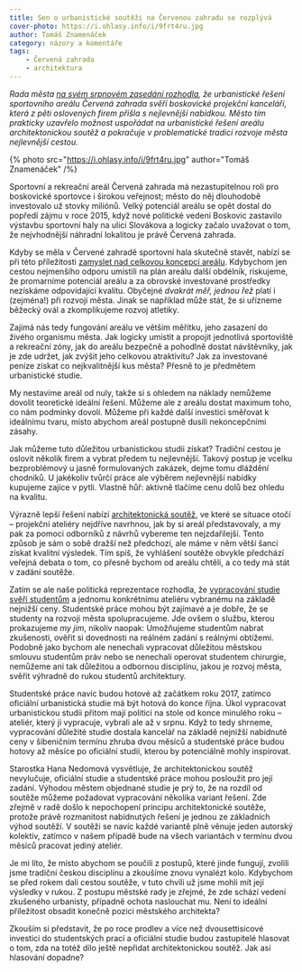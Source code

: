 ```yaml
---
title: Sen o urbanistické soutěži na Červenou zahradu se rozplývá
cover-photo: https://i.ohlasy.info/i/9frt4ru.jpg
author: Tomáš Znamenáček
category: názory a komentáře
tags:
    - Červená zahrada
    - architektura
---
```


*Rada města [na svém srpnovém zasedání rozhodla](http://boskovice.cz/VismoOnline_ActionScripts/File.ashx?id_org=832&id_dokumenty=29003), že urbanistické řešení sportovního areálu Červená zahrada svěří boskovické projekční kanceláři, která z pěti oslovených firem přišla s nejlevnější nabídkou. Město tím prakticky uzavřelo možnost uspořádat na urbanistické řešení areálu architektonickou soutěž a pokračuje v problematické tradici rozvoje města nejlevnější cestou.*

{% photo src="https://i.ohlasy.info/i/9frt4ru.jpg" author="Tomáš Znamenáček" /%}

Sportovní a rekreační areál Červená zahrada má nezastupitelnou roli pro boskovické sportovce i širokou veřejnost; město do něj dlouhodobě investovalo už stovky miliónů. Velký potenciál areálu se opět dostal do popředí zájmu v roce 2015, když nové politické vedení Boskovic zastavilo výstavbu sportovní haly na ulici Slovákova a logicky začalo uvažovat o tom, že nejvhodnější náhradní lokalitou je právě Červená zahrada.

Kdyby se měla v Červené zahradě sportovní hala skutečně stavět, nabízí se při této příležitosti [zamyslet nad celkovou koncepcí areálu](https://ohlasy.info/clanky/2015/11/cervena-zahrada.html). Kdybychom jen cestou nejmenšího odporu umístili na plán areálu další obdélník, riskujeme, že promarníme potenciál areálu a za obrovské investované prostředky nezískáme odpovídající kvalitu. Obyčejné *dvakrát měř, jednou řež* platí i (zejména!) při rozvoji města. Jinak se například může stát, že si uřízneme běžecký ovál a zkomplikujeme rozvoj atletiky.

Zajímá nás tedy fungování areálu ve větším měřítku, jeho zasazení do živého organismu města. Jak logicky umístit a propojit jednotlivá sportoviště a rekreační zóny, jak do areálu bezpečně a pohodlně dostat návštěvníky, jak je zde udržet, jak zvýšit jeho celkovou atraktivitu? Jak za investované peníze získat co nejkvalitnější kus města? Přesně to je předmětem urbanistické studie.

My nestavíme areál od nuly, takže si s ohledem na náklady nemůžeme dovolit teoretické ideální řešení. Můžeme ale z areálu dostat maximum toho, co nám podmínky dovolí. Můžeme při každé další investici směřovat k ideálnímu tvaru, místo abychom areál postupně dusili nekoncepčními zásahy.

Jak můžeme tuto důležitou urbanistickou studii získat? Tradiční cestou je oslovit několik firem a vybrat předem tu nejlevnější. Takový postup je vcelku bezproblémový u jasně formulovaných zakázek, dejme tomu dláždění chodníků. U jakékoliv tvůrčí práce ale výběrem nejlevnější nabídky kupujeme zajíce v pytli. Vlastně hůř: aktivně tlačíme cenu dolů bez ohledu na kvalitu.

Výrazně lepší řešení nabízí [architektonická soutěž](https://ohlasy.info/clanky/2015/12/rozhovor-lev.html), ve které se situace otočí – projekční ateliéry nejdříve navrhnou, jak by si areál představovaly, a my pak za pomoci odborníků z návrhů vybereme ten nejzdařilejší. Tento způsob je sám o sobě dražší než předchozí, ale máme v něm větší šanci získat kvalitní výsledek. Tím spíš, že vyhlášení soutěže obvykle předchází veřejná debata o tom, co přesně bychom od areálu chtěli, a co tedy má stát v zadání soutěže.

Zatím se ale naše politická reprezentace rozhodla, že [vypracování studie svěří studentům](https://ohlasy.info/clanky/2016/05/urbanismus-cervenka.html) a jednomu konkrétnímu ateliéru vybranému na základě nejnižší ceny. Studentské práce mohou být zajímavé a je dobře, že se studenty na rozvoji města spolupracujeme. Jde ovšem o službu, kterou prokazujeme *my jim*, nikoliv naopak: Umožňujeme studentům nabrat zkušenosti, ověřit si dovednosti na reálném zadání s reálnými obtížemi. Podobně jako bychom ale nenechali vypracovat důležitou městskou smlouvu studentům práv nebo se nenechali operovat studentem chirurgie, nemůžeme ani tak důležitou a odbornou disciplínu, jakou je rozvoj města, svěřit výhradně do rukou studentů architektury.

Studentské práce navíc budou hotové až začátkem roku 2017, zatímco oficiální urbanistická studie má být hotová do konce října. Úkol vypracovat urbanistickou studii přitom mají politici na stole od konce minulého roku – ateliér, který ji vypracuje, vybrali ale až v srpnu. Když to tedy shrneme, vypracování důležité studie dostala kancelář na základě nejnižší nabídnuté ceny v šibeničním termínu zhruba dvou měsíců a studentské práce budou hotovy až měsíce po oficiální studii, kterou by potenciálně mohly inspirovat.

Starostka Hana Nedomová vysvětluje, že architektonickou soutěž nevylučuje, oficiální studie a studentské práce mohou posloužit pro její zadání. Výhodou městem objednané studie je prý to, že na rozdíl od soutěže můžeme požadovat vypracování několika variant řešení. Zde zřejmě v radě došlo k nepochopení principu architektonické soutěže, protože právě rozmanitost nabídnutých řešení je jednou ze základních výhod soutěží. V soutěži se navíc každé variantě plně věnuje jeden autorský kolektiv, zatímco v našem případě bude na všech variantách v termínu dvou měsíců pracovat jediný ateliér.

Je mi líto, že místo abychom se poučili z postupů, které jinde fungují, zvolili jsme tradiční českou disciplínu a zkoušíme znovu vynalézt kolo. Kdybychom se před rokem dali cestou soutěže, v tuto chvíli už jsme mohli mít její výsledky v rukou. Z postupu městské rady je zřejmé, že zde schází vedení zkušeného urbanisty, případně ochota naslouchat mu. Není to ideální příležitost obsadit konečně pozici městského architekta?

Zkouším si představit, že po roce prodlev a více než dvousettisícové investici do studentských prací a oficiální studie budou zastupitelé hlasovat o tom, zda na totéž dílo ještě nepřidat architektonickou soutěž. Jak asi hlasování dopadne?
